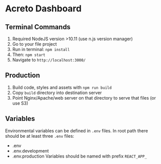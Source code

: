 # Acreto Dashboard


## Terminal Commands

1. Required NodeJS version >10.11 (use n.js version manager)
2. Go to your file project
3. Run in terminal: ```npm install```
4. Then: ```npm start```
5. Navigate to `http://localhost:3000/`

## Production

1. Build code, styles and assets with ```npm run build```
2. Copy `build` directory into destination server
3. Point Nginx/Apache/web server on that directory to serve that files (or use S3)

## Variables

Environmental variables can be defined in `.env` files. In root path there should be at least
three `.env` files:
* .env 
* .env.development
* .env.production
Variables should be named with prefix `REACT_APP_`
